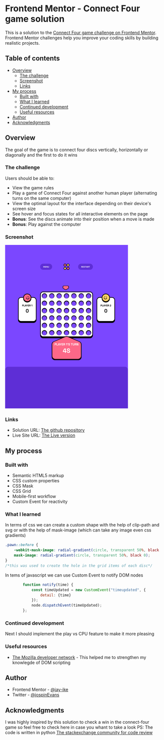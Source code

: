 # Frontend Mentor - Connect Four game solution

This is a solution to the [Connect Four game challenge on Frontend Mentor](https://www.frontendmentor.io/challenges/connect-four-game-6G8QVH923s). Frontend Mentor challenges help you improve your coding skills by building realistic projects.

## Table of contents

- [Overview](#overview)
  - [The challenge](#the-challenge)
  - [Screenshot](#screenshot)
  - [Links](#links)
- [My process](#my-process)
  - [Built with](#built-with)
  - [What I learned](#what-i-learned)
  - [Continued development](#continued-development)
  - [Useful resources](#useful-resources)
- [Author](#author)
- [Acknowledgments](#acknowledgments)

## Overview
The goal of the game is to connect four discs vertically, horizontally or diagonally
and the first to do it wins

### The challenge

Users should be able to:

- View the game rules
- Play a game of Connect Four against another human player (alternating turns on the same computer)
- View the optimal layout for the interface depending on their device's screen size
- See hover and focus states for all interactive elements on the page
- **Bonus**: See the discs animate into their position when a move is made
- **Bonus**: Play against the computer

### Screenshot

![a view of the game in a mobie phone](./assets/images/desktop-view.png)

### Links

- Solution URL: [The github repository](https://github.com/jay-ike/connect-four-game)
- Live Site URL: [The Live version](https://jay-ike.github.io/connect-four-game)

## My process

### Built with

- Semantic HTML5 markup
- CSS custom properties
- CSS Mask
- CSS Grid
- Mobile-first workflow
- Custom Event for reactivity

### What I learned

In terms of css we can create a custom shape with the help of clip-path and svg
or with the help of mask-image (which can take any image even css gradients)
```css
.pawn::before {
    -webkit-mask-image: radial-gradient(circle, transparent 50%, black 0);
    mask-image: radial-gradient(circle, transparent 50%, black 0);
}
/*this was used to create the hole in the grid items of each disc*/
```
In tems of javascript we can use Custom Event to notify DOM nodes
```js
        function notify(time) {
            const timeUpdated = new CustomEvent("timeupdated", {
                detail: {time}
            });
            node.dispatchEvent(timeUpdated);
        };
```

### Continued development

Next I should implement the play vs CPU feature to make it more pleasing

### Useful resources

- [The Mozilla developer network](https://developer.mozilla.com) - This helped me to strengthen my knowlegde of DOM scripting

## Author
- Frontend Mentor - [@jay-ike](https://www.frontendmentor.io/profile/jay-ike)
- Twitter - [@jospinEvans](https://www.twitter.com/jospinEvans)

## Acknowledgments
I was highly inspired by this solution to check a win in the connect-four game so feel free to check here in case you whant to take a look
PS: The code is written in python
[The stackexchange community for code review](https://codereview.stackexchange.com/questions/112948/checking-for-a-win-in-connect-four)
